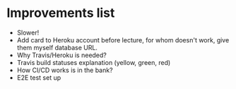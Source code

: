 # Improvements list
- Slower!
- Add card to Heroku account before lecture, for whom doesn't work, give them myself database URL.
- Why Travis/Heroku is needed?
- Travis build statuses explanation (yellow, green, red)
- How CI/CD works is in the bank?
- E2E test set up
